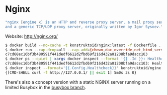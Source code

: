 # Nginx

```sh
"nginx [engine x] is an HTTP and reverse proxy server, a mail proxy server,
and a generic TCP/UDP proxy server, originally written by Igor Sysoev."
```

Website: <http://nginx.org/>

```sh
$ docker build --no-cache -t konstruktoid/nginx:latest -f Dockerfile .
$ docker run --cap-drop=all --cap-add={chown,dac_override,net_bind_service,setgid,setuid} --name nginx -d -p 80:80 konstruktoid/nginx
c7cd68ec16bf3b480591f441dedf6612d2fbd69f216d432a01208bfa9dacc103
$ docker ps --quiet | xargs docker inspect --format '{{ .Id }}: Health={{ .State.Health.Status }}'
c7cd68ec16bf3b480591f441dedf6612d2fbd69f216d432a01208bfa9dacc103: Health=healthy
$ docker inspect --format='{{.Config.Healthcheck}}' konstruktoid/nginx
{[CMD-SHELL curl -f http://127.0.0.1/ || exit 1] 5m0s 3s 0}
```

There's also a concept version with a static NGINX server running on a limited
Busybox in the
[busybox branch](https://github.com/konstruktoid/Nginx_Build/tree/busybox).
